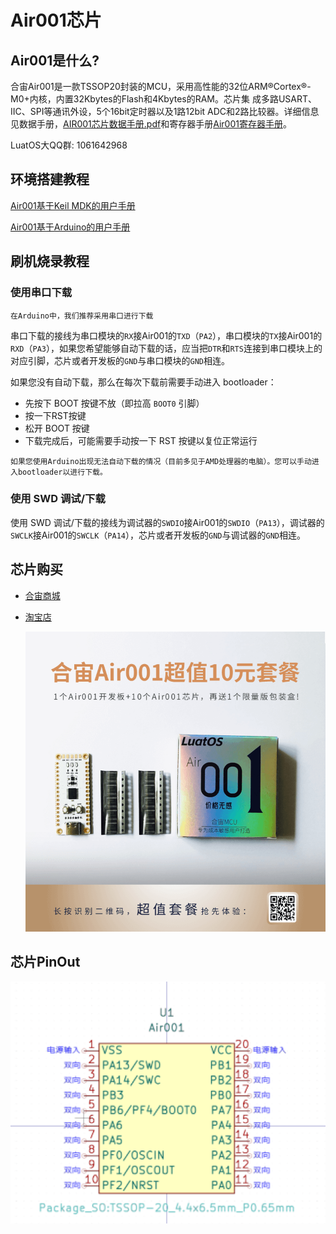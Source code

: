 # Air001芯片

## Air001是什么?

合宙Air001是一款TSSOP20封装的MCU，采用高性能的32位ARM®Cortex®-M0+内核，内置32Kbytes的Flash和4Kbytes的RAM。芯片集
成多路USART、IIC、SPI等通讯外设，5个16bit定时器以及1路12bit ADC和2路比较器。详细信息见数据手册，[AIR001芯片数据手册.pdf](https://cdn.openluat-luatcommunity.openluat.com/attachment/20230713110837272_AIR001芯片数据手册1.0.2.pdf)和寄存器手册[Air001寄存器手册](https://cdn.openluat-luatcommunity.openluat.com/attachment/20230710144801147_AIR001%E7%94%A8%E6%88%B7%E6%89%8B%E5%86%8C.pdf)。

LuatOS大QQ群: 1061642968

## 环境搭建教程

[Air001基于Keil MDK的用户手册](https://wiki.luatos.com/chips/air001/Air001-MDK.html)

[Air001基于Arduino的用户手册](https://wiki.luatos.com/chips/air001/Air001-Arduino.html)

## 刷机烧录教程

### 使用串口下载

```{note}
在Arduino中，我们推荐采用串口进行下载
```

串口下载的接线为串口模块的`RX`接Air001的`TXD`（`PA2`），串口模块的`TX`接Air001的`RXD`（`PA3`），如果您希望能够自动下载的话，应当把`DTR`和`RTS`连接到串口模块上的对应引脚，芯片或者开发板的`GND`与串口模块的`GND`相连。

如果您没有自动下载，那么在每次下载前需要手动进入 bootloader：

- 先按下 BOOT 按键不放（即拉高 `BOOT0` 引脚）
- 按一下RST按键
- 松开 BOOT 按键
- 下载完成后，可能需要手动按一下 RST 按键以复位正常运行

```{note}
如果您使用Arduino出现无法自动下载的情况（目前多见于AMD处理器的电脑）。您可以手动进入bootloader以进行下载。
```

### 使用 SWD 调试/下载

使用 SWD 调试/下载的接线为调试器的`SWDIO`接Air001的`SWDIO`（`PA13`），调试器的`SWCLK`接Air001的`SWCLK`（`PA14`），芯片或者开发板的`GND`与调试器的`GND`相连。

## 芯片购买

* [合宙商城](https://appc6kjfor22343.h5.xiaoeknow.com)

* [淘宝店](https://luat.taobao.com)

  ![图片](img/640.png)

## 芯片PinOut

![](img/2023-05-08-21-40-54.png)
